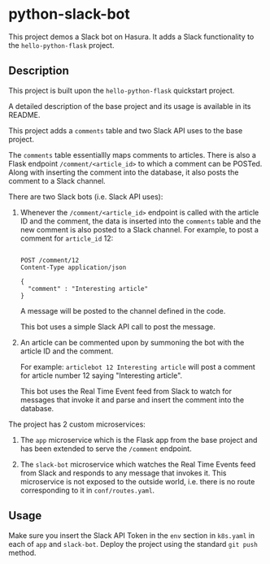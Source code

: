 # python-slack-bot

This project demos a Slack bot on Hasura. It adds a Slack functionality to the `hello-python-flask` project.


## Description

This project is built upon the `hello-python-flask` quickstart project.

A detailed description of the base project and its usage is available in its README.

This project adds a `comments` table and two Slack API uses to the base project.

The `comments` table essentiallly maps comments to articles. There is also a Flask endpoint `/comment/<article_id>` to which a comment can be POSTed.
Along with inserting the comment into the database, it also posts the comment to a Slack channel.

There are two Slack bots (i.e. Slack API uses):

1. Whenever the `/comment/<article_id>` endpoint is called with the article ID and the comment, the data is inserted into the `comments` table and the new comment is also posted to a Slack channel. For example, to post a comment for `article_id` 12:

    ```http

    POST /comment/12
    Content-Type application/json

    {
      "comment" : "Interesting article"
    }

    ```
    A message will be posted to the channel defined in the code.

    This bot uses a simple Slack API call to post the  message.


2. An article can be commented upon by summoning the bot with the article ID and the comment.

   For example: `articlebot 12 Interesting article` will post a comment for article number 12 saying "Interesting article".

   This bot uses the Real Time Event feed from Slack to watch for messages that invoke it and parse and insert the comment into the database.

The project has 2 custom microservices:

1. The `app` microservice which is the Flask app from the base project and has been extended to serve the `/comment` endpoint.

2. The `slack-bot` microservice which watches the Real Time Events feed from Slack and responds to any message that invokes it. This microservice is not exposed to the outside world, i.e. there is no route corresponding to it in `conf/routes.yaml`.

## Usage

Make sure you insert the Slack API Token in the `env` section in `k8s.yaml` in each of `app` and `slack-bot`. Deploy the project using the standard `git push` method.
